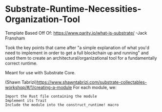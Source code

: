 # Substrate-Runtime-Necessities-Organization-Tool
Template Based Off Of: https://www.parity.io/what-is-substrate/ -Jack Fransham

Took the key points that came after "a simple explanation of what you'd need to implement in order to get a full blockchain up and running" and used them to create an architectural/organizational tool for a fundamentally correct runtime. 

Meant for use with Substrate Core. 

(Shawn Tabrizi)https://www.shawntabrizi.com/substrate-collectables-workshop/#/1/creating-a-module
For each module, we:

    Import the Rust file containing the module
    Implement its Trait
    Include the module into the construct_runtime! macro
    
    


